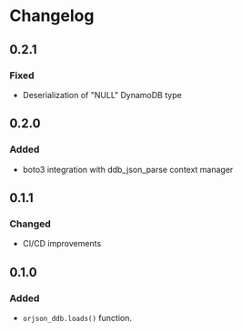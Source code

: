 # Changelog

## 0.2.1

### Fixed

- Deserialization of "NULL" DynamoDB type

## 0.2.0

### Added

- boto3 integration with ddb_json_parse context manager

## 0.1.1

### Changed

- CI/CD improvements

## 0.1.0

### Added

- `orjson_ddb.loads()` function.
